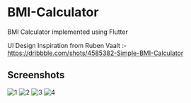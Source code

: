 # BMI-Calculator
BMI Calculator implemented using Flutter 

UI Design Inspiration from Ruben Vaalt :- https://dribbble.com/shots/4585382-Simple-BMI-Calculator

## Screenshots

![1](https://github.com/thakurk908/BMI-Calculator/blob/main/Screenshot_20210410-162830.jpg)
![2](https://github.com/thakurk908/BMI-Calculator/blob/main/Screenshot_20210410-162838.jpg)
![3](https://github.com/thakurk908/BMI-Calculator/blob/main/Screenshot_20210410-162858.jpg)
![4](https://github.com/thakurk908/BMI-Calculator/blob/main/Screenshot_20210410-162907.jpg)
